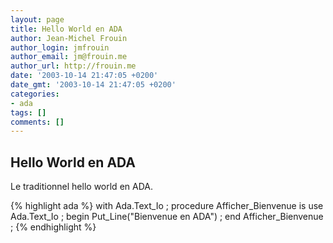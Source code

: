 ```yaml
---
layout: page
title: Hello World en ADA
author: Jean-Michel Frouin
author_login: jmfrouin
author_email: jm@frouin.me
author_url: http://frouin.me
date: '2003-10-14 21:47:05 +0200'
date_gmt: '2003-10-14 21:47:05 +0200'
categories:
- ada
tags: []
comments: []
---
```

<h2>Hello World en ADA</h2>
<p>Le traditionnel hello world en ADA.</p>
<!--more-->
{% highlight ada %}
with Ada.Text_Io ;
procedure Afficher_Bienvenue is
  use Ada.Text_Io ;
begin
  Put_Line("Bienvenue en ADA") ;
end Afficher_Bienvenue ;
{% endhighlight %}
<!-- Matomo -->
<script type="text/javascript">
  var _paq = window._paq || [];
  /* tracker methods like "setCustomDimension" should be called before "trackPageView" */
  _paq.push(['trackPageView']);
  _paq.push(['enableLinkTracking']);
  (function() {
    var u="//stats.frouin.me/";
    _paq.push(['setTrackerUrl', u+'matomo.php']);
    _paq.push(['setSiteId', '1']);
    var d=document, g=d.createElement('script'), s=d.getElementsByTagName('script')[0];
    g.type='text/javascript'; g.async=true; g.defer=true; g.src=u+'matomo.js'; s.parentNode.insertBefore(g,s);
  })();
</script>
<!-- End Matomo Code -->
